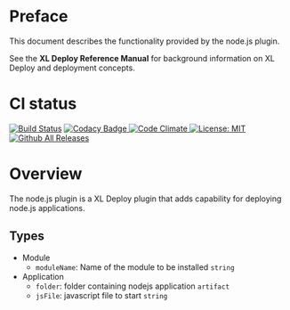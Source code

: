 # Preface #

This document describes the functionality provided by the node.js plugin.

See the **XL Deploy Reference Manual** for background information on XL Deploy and deployment concepts.

# CI status #

[![Build Status][xld-nodejs-plugin-travis-image]][xld-nodejs-plugin-travis-url]
[![Codacy Badge][xld-nodejs-plugin-codacy-image] ][xld-nodejs-plugin-codacy-url]
[![Code Climate][xld-nodejs-plugin-code-climate-image] ][xld-nodejs-plugin-code-climate-url]
[![License: MIT][xld-nodejs-plugin-license-image] ][xld-nodejs-plugin-license-url]
[![Github All Releases][xld-nodejs-plugin-downloads-image] ]()


[xld-nodejs-plugin-travis-image]: https://travis-ci.org/xebialabs-community/xld-nodejs-plugin.svg?branch=master
[xld-nodejs-plugin-travis-url]: https://travis-ci.org/xebialabs-community/xld-nodejs-plugin
[xld-nodejs-plugin-codacy-image]: https://api.codacy.com/project/badge/Grade/2f33e2ec4d3444949e37eaf2385c1cde
[xld-nodejs-plugin-codacy-url]: https://www.codacy.com/app/joris-dewinne/xld-nodejs-plugin
[xld-nodejs-plugin-code-climate-image]: https://codeclimate.com/github/xebialabs-community/xld-nodejs-plugin/badges/gpa.svg
[xld-nodejs-plugin-code-climate-url]: https://codeclimate.com/github/xebialabs-community/xld-nodejs-plugin
[xld-nodejs-plugin-license-image]: https://img.shields.io/badge/License-MIT-yellow.svg
[xld-nodejs-plugin-license-url]: https://opensource.org/licenses/MIT
[xld-nodejs-plugin-downloads-image]: https://img.shields.io/github/downloads/xebialabs-community/xld-nodejs-plugin/total.svg



# Overview #

The node.js plugin is a XL Deploy plugin that adds capability for deploying node.js applications.

## Types ##

+ Module 
  * `moduleName`: Name of the module to be installed `string` 
+ Application 
  * `folder`: folder containing nodejs application `artifact` 
  * `jsFile`: javascript file to start `string`	
